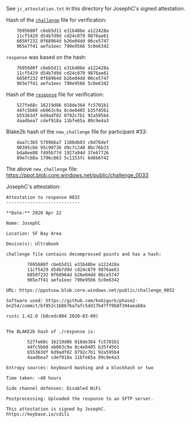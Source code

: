 See `jc_attestation.txt` in this directory for JosephC's signed attestation.

Hash of the [`challenge`](https://ppot.blob.core.windows.net/public/challenge_0032) file for verification:

```
    7695680f c6eb5d11 e31b48be a122428a
    11cf5429 d54b7d9d cd24c879 9876ae61
    6850f232 0f68964d b26e04dd 06ce5747
    965e7f41 aefa1eec 790e9566 5c0e6342
```

`response` was based on the hash:

```
    7695680f c6eb5d11 e31b48be a122428a
    11cf5429 d54b7d9d cd24c879 9876ae61
    6850f232 0f68964d b26e04dd 06ce5747
    965e7f41 aefa1eec 790e9566 5c0e6342
```

Hash of the [`response`](https://ppot.blob.core.windows.net/public/response_0031_witold) file for verification:

```
    527fe68c 16219d86 018de364 fc5701b1
    44fc5b68 eb063c9a 8c4e8405 b35f4561
    b55363df 6d9adf82 8792c7b1 92a595b4
    4aadbea7 cdef918a 11bfe65a 89c9e4a3
```

Blake2b hash of the `new_challenge` file for participant #33:

```
    daa7c3b5 570966a7 1180db03 c0d76def
    00395cb6 95c90736 d9c7c240 8bc76b33
    bda8ee88 f495b77d 1927a94d 37e67726
    89e7cb8a 1796c863 5c1153fc 6d6b6f42
```

The above `new_challenge` file: https://ppot.blob.core.windows.net/public/challenge_0033

JosephC's attestation:

```
Attestation to response 0032
----------------------------

**Date:** 2020 Apr 22

Name: JosephC   

Location: SF Bay Area

Device(s): Ultrabook

challenge file contains decompressed points and has a hash:

        7695680f c6eb5d11 e31b48be a122428a
        11cf5429 d54b7d9d cd24c879 9876ae61
        6850f232 0f68964d b26e04dd 06ce5747
        965e7f41 aefa1eec 790e9566 5c0e6342

URL: https://ppotusw.blob.core.windows.net/public/challenge_0032

Software used: https://github.com/kobigurk/phase2-bn254/commit/bf852c168676a7afc5dd17b47ff9b8f394aeab8a

rustc 1.42.0 (b8cedc004 2020-03-09)


The BLAKE2b hash of ./response is:

        527fe68c 16219d86 018de364 fc5701b1
        44fc5b68 eb063c9a 8c4e8405 b35f4561
        b55363df 6d9adf82 8792c7b1 92a595b4
        4aadbea7 cdef918a 11bfe65a 89c9e4a3

Entropy sources: keyboard mashing and a blockhash or two

Time taken: ~48 hours

Side channel defenses: Disabled WiFi

Postprocessing: Uploaded the response to an SFTP server.

This attestation is signed by JosephC.
https://keybase.io/cdili 
```
